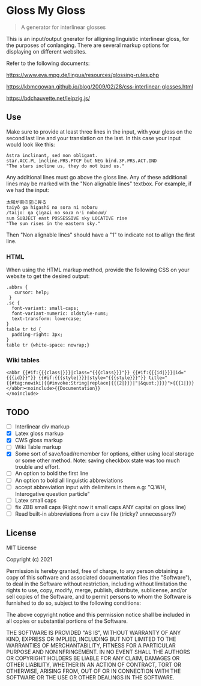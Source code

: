# Gloss My Gloss

> A generator for interlinear glosses

This is an input/output gnerator for alligning linguistic interlinear gloss, for the purposes of conlanging.
There are several markup options for displaying on different websites.

Refer to the following documents:

https://www.eva.mpg.de/lingua/resources/glossing-rules.php

https://kbmcgowan.github.io/blog/2009/02/28/css-interlinear-glosses.html

https://bdchauvette.net/leipzig.js/

## Use

Make sure to provide at least three lines in the input, with your gloss on the second last line and your translation on the last. In this case your input would look like this:

```
Astra inclinant, sed non obligant.
star.ACC.PL incline.PRS.PTCP but NEG bind.3P.PRS.ACT.IND
"The stars incline us, they do not bind us."
```

Any additional lines must go above the gloss line. Any of these additional lines may be marked with the "Non alignable lines" textbox. For example, if we had the input:

```
太陽が東の空に昇る
taiyō ga higashi no sora ni noboru
/taijoː ŋa çiŋaɕi no soɾa nʲi noboɾɯᵝ/
sun SUBJECT east POSSESSIVE sky LOCATIVE rise
"The sun rises in the eastern sky."
```

Then "Non alignable lines" should have a "1" to indicate not to allign the first line.

### HTML

When using the HTML markup method, provide the following CSS on your website to get the desired output:

```
.abbrv {
   cursor: help;
 }
.sc {
  font-variant: small-caps;
  font-variant-numeric: oldstyle-nums;
  text-transform: lowercase;
}
table tr td {
  padding-right: 3px;
}
table tr {white-space: nowrap;}
```

### Wiki tables

```
<abbr {{#if:{{{class|}}}|class="{{{class}}}"}} {{#if:{{{id|}}}|id="{{{id}}}"}} {{#if:{{{style|}}}|style="{{{style}}}"}} title="{{#tag:nowiki|{{#invoke:String|replace|{{{2|}}}|"|&quot;}}}}">{{{1|}}}</abbr><noinclude>{{Documentation}}
</noinclude>
```

## TODO

- [ ] Interlinear div markup
- [x] Latex gloss markup
- [x] CWS gloss markup
- [ ] Wiki Table markup
- [x] Some sort of save/load/remember for options, either using local storage or some other method. Note: saving checkbox state was too much trouble and effort.
- [ ] An option to bold the first line
- [ ] An option to bold all linguistic abbreviations
- [ ] accept abbreviation input with delimiters in them e.g: "Q.WH, Interogative question particle"
- [ ] Latex small caps
- [ ] fix ZBB small caps (Right now it small caps ANY capital on gloss line)
- [ ] Read built-in abbreviations from a csv file (tricky? unnecessary?)

## License

MIT License

Copyright (c) 2021

Permission is hereby granted, free of charge, to any person obtaining a copy
of this software and associated documentation files (the "Software"), to deal
in the Software without restriction, including without limitation the rights
to use, copy, modify, merge, publish, distribute, sublicense, and/or sell
copies of the Software, and to permit persons to whom the Software is
furnished to do so, subject to the following conditions:

The above copyright notice and this permission notice shall be included in all
copies or substantial portions of the Software.

THE SOFTWARE IS PROVIDED "AS IS", WITHOUT WARRANTY OF ANY KIND, EXPRESS OR
IMPLIED, INCLUDING BUT NOT LIMITED TO THE WARRANTIES OF MERCHANTABILITY,
FITNESS FOR A PARTICULAR PURPOSE AND NONINFRINGEMENT. IN NO EVENT SHALL THE
AUTHORS OR COPYRIGHT HOLDERS BE LIABLE FOR ANY CLAIM, DAMAGES OR OTHER
LIABILITY, WHETHER IN AN ACTION OF CONTRACT, TORT OR OTHERWISE, ARISING FROM,
OUT OF OR IN CONNECTION WITH THE SOFTWARE OR THE USE OR OTHER DEALINGS IN THE
SOFTWARE.